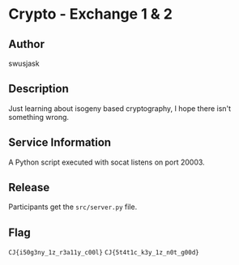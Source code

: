 # Crypto - Exchange 1 & 2

## Author
swusjask

## Description
Just learning about isogeny based cryptography, I hope there isn't something wrong.

## Service Information
A Python script executed with socat listens on port 20003.

## Release
Participants get the `src/server.py` file.

## Flag
`CJ{i50g3ny_1z_r3a11y_c00l}`
`CJ{5t4t1c_k3y_1z_n0t_g00d}`